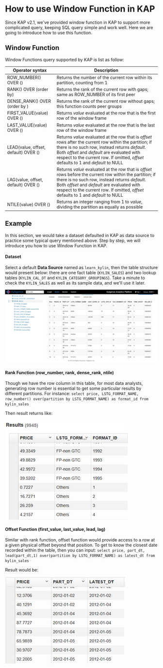 # How to use Window Function in KAP

Since KAP v2.1, we've provided window function in KAP to support more complicated query, keeping SQL query simple and work well. Here we are going to introduce how to use this function.



## Window Function

Window Functions query supported by KAP is list as follow:

| Operator syntax                      | Description                              |
| ------------------------------------ | ---------------------------------------- |
| ROW_NUMBER() OVER ()                 | Returns the number of the current row within its partition, counting from 1 |
| RANK() OVER (order by)               | Returns the rank of the current row with gaps; same as ROW_NUMBER of its first peer |
| DENSE_RANK() OVER (order by )        | Returns the rank of the current row without gaps; this function counts peer groups |
| FIRST_VALUE(value) OVER ()           | Returns *value* evaluated at the row that is the first row of the window frame |
| LAST_VALUE(value) OVER ()            | Returns *value* evaluated at the row that is the last row of the window frame |
| LEAD(value, offset, default) OVER () | Returns *value* evaluated at the row that is *offset* rows after the current row within the partition; if there is no such row, instead returns *default*. Both *offset* and *default* are evaluated with respect to the current row. If omitted, *offset* defaults to 1 and *default* to NULL |
| LAG(value, offset, default) OVER ()  | Returns *value* evaluated at the row that is *offset* rows before the current row within the partition; if there is no such row, instead returns *default*. Both *offset* and *default* are evaluated with respect to the current row. If omitted, *offset* defaults to 1 and *default* to NULL |
| NTILE(value) OVER ()                 | Returns an integer ranging from 1 to *value*, dividing the partition as equally as possible |



## Example

In this section, we would take a dataset defaulted in KAP as data source to practice some typical query mentioned above. Step by step, we will introduce you how to use Window Function in KAP.

#### Dataset

Select a default **Data Source** named as `learn_kylin`, then the table structure would present below: there are one fact table (`KYLIN_SALES`) and two lookup tables (`KYLIN_CAL_DT` and `KYLIN_CATEGORY_GROUPINGS`). Take a minute to check the `KYLIN_SALES` as well as its sample data, and we'll use it later.

![](image/wd_datasample.png)



#### Rank Function (row_number, rank, dense_rank, ntile)

Though we have the row column in this table, for most data analysts, generating row number is essential to get some particular results by different partitions. For instance: `select price, LSTG_FORMAT_NAME, row_number() over(partition by LSTG_FORMAT_NAME) as format_id from kylin_sales`

Then result returns like:

![](image/wd_row_number.png)



#### Offset Function (first_value, last_value, lead, lag)

Similar with rank function, offset function would provide access to a row at a given physical offset beyond that position. To get to know the closest date recorded within the table, then you can input: `select price, part_dt, lead(part_dt,1) over(partition by LSTG_FORMAT_NAME) as latest_dt from kylin_sales`

Result would be:

![](image/wd_lead_date.png)

